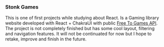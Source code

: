 ### Stonk Games
This is one of first projects while studying about React. Is a Gaming library website developed with React + ChakraUI with public [Free To Games API](https://www.freetogame.com/api-doc). The project is not completely finished but has some cool layout, filtering and navigation features. It will not be continuated for now but I hope to retake, improve and finish in the future.
